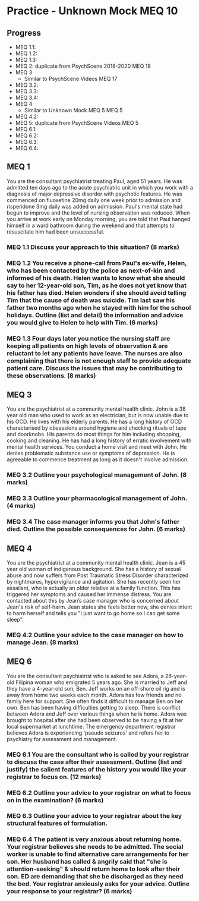 # Practice - Unknown Mock MEQ 10

## Progress

- MEQ 1.1:
- MEQ 1.2:
- MEQ 1.3:
- MEQ 2: duplicate from PsychScene 2018-2020 MEQ 18
- MEQ 3
  - Similar to PsychScene Videos MEQ 17
- MEQ 3.2:
- MEQ 3.3:
- MEQ 3.4:
- MEQ 4
  - Similar to Unknown Mock MEQ 5 MEQ 5
- MEQ 4.2:
- MEQ 5: duplicate from PsychScene Videos MEQ 5
- MEQ 6.1:
- MEQ 6.2:
- MEQ 6.3:
- MEQ 6.4:

## MEQ 1
You are the consultant psychiatrist treating Paul, aged 51 years. He was admitted ten days ago to the acute psychiatric unit in which you work with a diagnosis of major depressive disorder with psychotic features. He was commenced on fluoxetine 20mg daily one week prior to admission and risperidone 3mg daily was added on admission. Paul's mental state had begun to improve and the level of nursing observation was reduced. When you arrive at work early on Monday morning, you are told that Paul hanged himself in a ward bathroom during the weekend and that attempts to resuscitate him had been unsuccessful. 

### MEQ 1.1 Discuss your approach to this situation? (8 marks)

### MEQ 1.2 You receive a phone-call from Paul's ex-wife, Helen, who has been contacted by the police as next-of-kin and informed of his death. Helen wants to know what she should say to her 12-year-old son, Tim, as he does not yet know that his father has died. Helen wonders if she should avoid telling Tim that the cause of death was suicide. Tim last saw his father two months ago when he stayed with him for the school holidays. Outline (list and detail) the information and advice you would give to Helen to help with Tim. (6 marks) 

### MEQ 1.3 Four days later you notice the nursing staff are keeping all patients on high levels of observation & are reluctant to let any patients have leave. The nurses are also complaining that there is not enough staff to provide adequate patient care.  Discuss the issues that may be contributing to these observations. (8 marks)

## MEQ 3 
You are the psychiatrist at a community mental health clinic. John is a 38 year old man who used to work as an electrician, but is now unable due to his OCD. He lives with his elderly parents. He has a long history of OCD characterised by obsessions around hygiene and checking rituals of taps and doorknobs. His parents do most things for him including shopping, cooking and cleaning. He has had a long history of erratic involvement with mental health services. You conduct a home visit and meet with John. He denies problematic substance use or symptoms of depression. He is agreeable to commence treatment as long as it doesn't involve admission.

### MEQ 3.2 Outline your psychological management of John. (8 marks)
### MEQ 3.3 Outline your pharmacological management of John. (4 marks)
### MEQ 3.4 The case manager informs you that John's father died. Outline the possible consequences for John. (6 marks)

## MEQ 4
You are the psychiatrist at a community mental health clinic. Jean is a 45 year old woman of indigenous background. She has a history of sexual abuse and now suffers from Post Traumatic Stress Disorder characterized by nightmares, hypervigilance and agitation. She has recently seen her assailant, who is actually an older relative at a family function. This has triggered her symptoms and caused her immense distress. You are contacted about this by Jean’s case manager who is concerned about Jean's risk of self‐harm. Jean states she feels better now, she denies intent to harm herself and tells you "I just want to go home so I can get some sleep".
### MEQ 4.2 Outline your advice to the case manager on how to manage Jean. (8 marks)

## MEQ 6

You are the consultant psychiatrist who is asked to see Adora, a 26-year-old Filipina woman who emigrated 5 years ago. She is married to Jeff and they have a 4-year-old son, Ben. Jeff works on an off-shore oil rig and is away from home two weeks each month. Adora has few friends and no family here for support. She often finds it difficult to manage Ben on her own. Ben has been having difficulties getting to sleep. There is conflict between Adora and Jeff over various things when he is home. Adora was brought to hospital after she had been observed to be having a fit at her local supermarket at lunchtime. The emergency department registrar believes Adora is experiencing 'pseudo seizures' and refers her to psychiatry for assessment and management. 

### MEQ 6.1 You are the consultant who is called by your registrar to discuss the case after their assessment. Outline (list and justify) the salient features of the history you would like your registrar to focus on. (12 marks) 

### MEQ 6.2 Outline your advice to your registrar on what to focus on in the examination? (6 marks)

### MEQ 6.3 Outline your advice to your registrar about the key structural features of formulation.

### MEQ 6.4 The patient is very anxious about returning home. Your registrar believes she needs to be admitted. The social worker is unable to find alternative care arrangements for her son. Her husband has called & angrily said that "she is attention-seeking" & should return home to look after their son. ED are demanding that she be discharged as they need the bed. Your registrar anxiously asks for your advice. Outline your response to your registrar? (6 marks)
